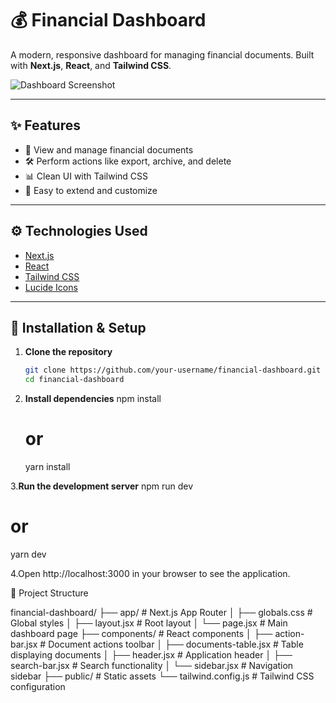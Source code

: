 # 💰 Financial Dashboard

A modern, responsive dashboard for managing financial documents. Built with **Next.js**, **React**, and **Tailwind CSS**.

![Dashboard Screenshot](./public/screenshot.png) <!-- Replace with actual screenshot -->

---

## ✨ Features

- 📁 View and manage financial documents
- 🛠️ Perform actions like export, archive, and delete
- 📊 Clean UI with Tailwind CSS
- 🔄 Easy to extend and customize

---

## ⚙️ Technologies Used

- [Next.js](https://nextjs.org/)
- [React](https://react.dev/)
- [Tailwind CSS](https://tailwindcss.com/)
- [Lucide Icons](https://lucide.dev/)

---

## 🚀 Installation & Setup

1. **Clone the repository**
   ```bash
   git clone https://github.com/your-username/financial-dashboard.git
   cd financial-dashboard

2. **Install dependencies**
    npm install
    # or
    yarn install

3.**Run the development server**
npm run dev
# or
yarn dev

4.Open http://localhost:3000 in your browser to see the application.




📁 Project Structure

financial-dashboard/
├── app/                  # Next.js App Router
│   ├── globals.css       # Global styles
│   ├── layout.jsx        # Root layout
│   └── page.jsx          # Main dashboard page
├── components/           # React components
│   ├── action-bar.jsx    # Document actions toolbar
│   ├── documents-table.jsx # Table displaying documents
│   ├── header.jsx        # Application header
│   ├── search-bar.jsx    # Search functionality
│   └── sidebar.jsx       # Navigation sidebar
├── public/               # Static assets
└── tailwind.config.js    # Tailwind CSS configuration